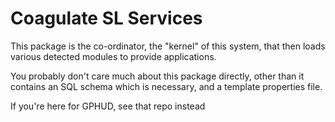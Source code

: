 # Coagulate SL Services

This package is the co-ordinator, the "kernel" of this system, that then loads various detected modules to provide applications.

You probably don't care much about this package directly, other than it contains an SQL schema which is necessary, and a template properties file.

If you're here for GPHUD, see that repo instead

